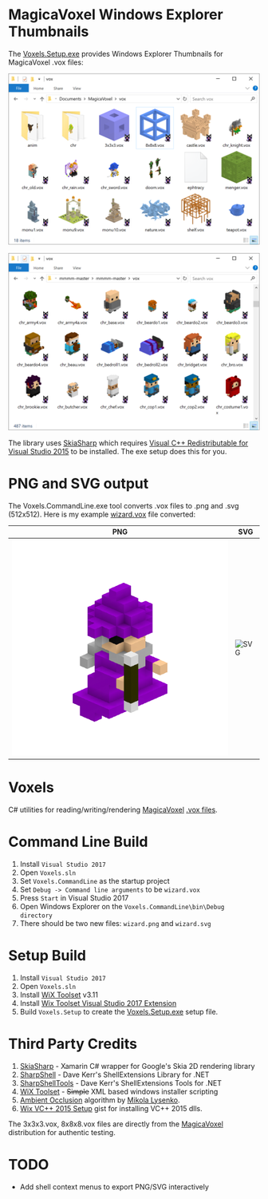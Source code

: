 # MagicaVoxel Windows Explorer Thumbnails

The [Voxels.Setup.exe](https://github.com/Arlorean/Voxels/releases/download/v1.1/Voxels.Setup.exe) provides Windows Explorer Thumbnails for MagicaVoxel .vox files:

![Windows Explorer Thumbnails](Voxels.Website/WindowsExplorer.png)

![mmmm Thumbnails](Voxels.Website/mmmm.png)

The library uses [SkiaSharp](https://github.com/mono/SkiaSharp#using-skiasharp) which requires [Visual C++ Redistributable for Visual Studio 2015](https://www.microsoft.com/en-us/download/details.aspx?id=48145) to be installed. The exe setup does this for you.

# PNG and SVG output

The Voxels.CommandLine.exe tool converts .vox files to .png and .svg (512x512). Here is my example [wizard.vox](Voxels.CommandLine/wizard.vox) file converted:

PNG             |  SVG
----------------|-------------------------
![PNG](Voxels.Website/wizard.png)  |  ![SVG](https://cdn.rawgit.com/Arlorean/Voxels/df6f605a/Voxels.Website/wizard.svg)

# Voxels

C# utilities for reading/writing/rendering [MagicaVoxel](https://ephtracy.github.io/) [.vox files](https://github.com/ephtracy/voxel-model/blob/master/MagicaVoxel-file-format-vox.txt). 

# Command Line Build

1. Install ``Visual Studio 2017``
1. Open ``Voxels.sln``
1. Set ``Voxels.CommandLine`` as the startup project
1. Set ``Debug -> Command line arguments`` to be ``wizard.vox``
1. Press ``Start`` in Visual Studio 2017
1. Open Windows Explorer on the ``Voxels.CommandLine\bin\Debug directory``
1. There should be two new files: ``wizard.png`` and ``wizard.svg``

# Setup Build

1. Install ``Visual Studio 2017``
1. Open ``Voxels.sln``
1. Install [WiX Toolset](http://wixtoolset.org/) v3.11
1. Install [Wix Toolset Visual Studio 2017 Extension](https://marketplace.visualstudio.com/items?itemName=RobMensching.WixToolsetVisualStudio2017Extension)
1. Build ``Voxels.Setup`` to create the [Voxels.Setup.exe](https://github.com/Arlorean/Voxels/releases/download/v1.1/Voxels.Setup.exe) setup file. 

# Third Party Credits

1. [SkiaSharp](https://github.com/mono/SkiaSharp) - Xamarin C# wrapper for Google's Skia 2D rendering library
1. [SharpShell](https://github.com/dwmkerr/sharpshell) - Dave Kerr's ShellExtensions Library for .NET
1. [SharpShellTools](https://github.com/dwmkerr/sharpshell) - Dave Kerr's ShellExtensions Tools for .NET
1. [WiX Toolset](http://wixtoolset.org/) - ~~Simple~~ XML based windows installer scripting
1. [Ambient Occlusion](https://0fps.net/2013/07/03/ambient-occlusion-for-minecraft-like-worlds/) algorithm by [Mikola Lysenko](https://github.com/mikolalysenko).
1. [Wix VC++ 2015 Setup](https://gist.github.com/nathancorvussolis/6852ba282647aeb0c5c00e742e28eb48) gist for installing VC++ 2015 dlls.

The 3x3x3.vox, 8x8x8.vox files are directly from the [MagicaVoxel](https://ephtracy.github.io/) distribution for authentic testing.

# TODO

* Add shell context menus to export PNG/SVG interactively 
